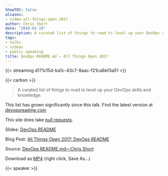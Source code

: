 ```yaml
---
ShowTOC: false
aliases:
- video-all-things-open-2017
author: Chris Short
date: "2018-01-19"
description: A curated list of things to read to level up your DevOps skills and knowledge.
tags:
- talks
- videos
- public speaking
title: DevOps README.md — All Things Open 2017
---
```


{{< streaming d171c15d-ba1c-43c7-8aac-f21ca8ef3a51 >}}

{{< carbon >}}

> A curated list of things to read to level up your DevOps skills and knowledge.

This list has grown significantly since this talk. Find the latest version at [devopsreadme.com](https://devopsreadme.com/)  

This site does take [pull requests](https://github.com/chris-short/devopsreadme.com).

Slides: [DevOps README](https://speakerdeck.com/chrisshort/devops-readme-dot-md)

Blog Post: [All Things Open 2017: DevOps README](/all-things-open-2017-devops-readme/)

Source: [DevOps README.md—Chris Short](https://youtu.be/Ibnj-YZTypU)

Download as [MP4](https://shortcdn.com/chrisshort/DevOps-README.md-Chris-Short.mp4) (right click, Save As...)

{{< speaker >}}
